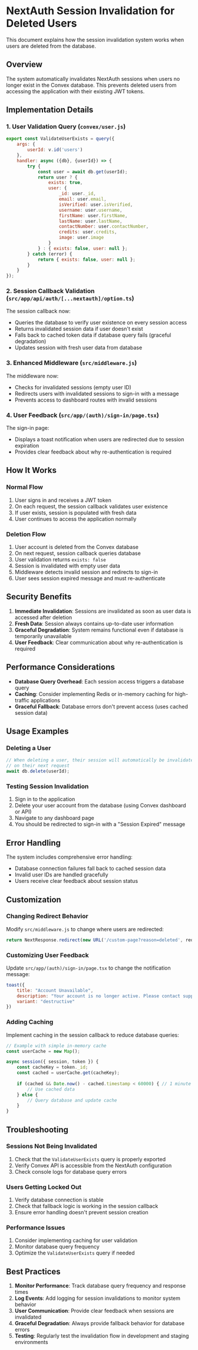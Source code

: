 # NextAuth Session Invalidation for Deleted Users

This document explains how the session invalidation system works when users are deleted from the database.

## Overview

The system automatically invalidates NextAuth sessions when users no longer exist in the Convex database. This prevents deleted users from accessing the application with their existing JWT tokens.

## Implementation Details

### 1. User Validation Query (`convex/user.js`)

```javascript
export const ValidateUserExists = query({
    args: {
        userId: v.id('users')
    },
    handler: async ({db}, {userId}) => {
        try {
            const user = await db.get(userId);
            return user ? {
                exists: true,
                user: {
                    _id: user._id,
                    email: user.email,
                    isVerified: user.isVerified,
                    username: user.username,
                    firstName: user.firstName,
                    lastName: user.lastName,
                    contactNumber: user.contactNumber,
                    credits: user.credits,
                    image: user.image
                }
            } : { exists: false, user: null };
        } catch (error) {
            return { exists: false, user: null };
        }
    }
});
```

### 2. Session Callback Validation (`src/app/api/auth/[...nextauth]/option.ts`)

The session callback now:
- Queries the database to verify user existence on every session access
- Returns invalidated session data if user doesn't exist
- Falls back to cached token data if database query fails (graceful degradation)
- Updates session with fresh user data from database

### 3. Enhanced Middleware (`src/middleware.js`)

The middleware now:
- Checks for invalidated sessions (empty user ID)
- Redirects users with invalidated sessions to sign-in with a message
- Prevents access to dashboard routes with invalid sessions

### 4. User Feedback (`src/app/(auth)/sign-in/page.tsx`)

The sign-in page:
- Displays a toast notification when users are redirected due to session expiration
- Provides clear feedback about why re-authentication is required

## How It Works

### Normal Flow
1. User signs in and receives a JWT token
2. On each request, the session callback validates user existence
3. If user exists, session is populated with fresh data
4. User continues to access the application normally

### Deletion Flow
1. User account is deleted from the Convex database
2. On next request, session callback queries database
3. User validation returns `exists: false`
4. Session is invalidated with empty user data
5. Middleware detects invalid session and redirects to sign-in
6. User sees session expired message and must re-authenticate

## Security Benefits

1. **Immediate Invalidation**: Sessions are invalidated as soon as user data is accessed after deletion
2. **Fresh Data**: Session always contains up-to-date user information
3. **Graceful Degradation**: System remains functional even if database is temporarily unavailable
4. **User Feedback**: Clear communication about why re-authentication is required

## Performance Considerations

- **Database Query Overhead**: Each session access triggers a database query
- **Caching**: Consider implementing Redis or in-memory caching for high-traffic applications
- **Graceful Fallback**: Database errors don't prevent access (uses cached session data)

## Usage Examples

### Deleting a User
```javascript
// When deleting a user, their session will automatically be invalidated
// on their next request
await db.delete(userId);
```

### Testing Session Invalidation
1. Sign in to the application
2. Delete your user account from the database (using Convex dashboard or API)
3. Navigate to any dashboard page
4. You should be redirected to sign-in with a "Session Expired" message

## Error Handling

The system includes comprehensive error handling:
- Database connection failures fall back to cached session data
- Invalid user IDs are handled gracefully
- Users receive clear feedback about session status

## Customization

### Changing Redirect Behavior
Modify `src/middleware.js` to change where users are redirected:

```javascript
return NextResponse.redirect(new URL('/custom-page?reason=deleted', request.url))
```

### Customizing User Feedback
Update `src/app/(auth)/sign-in/page.tsx` to change the notification message:

```javascript
toast({
    title: "Account Unavailable",
    description: "Your account is no longer active. Please contact support.",
    variant: "destructive"
})
```

### Adding Caching
Implement caching in the session callback to reduce database queries:

```javascript
// Example with simple in-memory cache
const userCache = new Map();

async session({ session, token }) {
    const cacheKey = token._id;
    const cached = userCache.get(cacheKey);
    
    if (cached && Date.now() - cached.timestamp < 60000) { // 1 minute cache
        // Use cached data
    } else {
        // Query database and update cache
    }
}
```

## Troubleshooting

### Sessions Not Being Invalidated
1. Check that the `ValidateUserExists` query is properly exported
2. Verify Convex API is accessible from the NextAuth configuration
3. Check console logs for database query errors

### Users Getting Locked Out
1. Verify database connection is stable
2. Check that fallback logic is working in the session callback
3. Ensure error handling doesn't prevent session creation

### Performance Issues
1. Consider implementing caching for user validation
2. Monitor database query frequency
3. Optimize the `ValidateUserExists` query if needed

## Best Practices

1. **Monitor Performance**: Track database query frequency and response times
2. **Log Events**: Add logging for session invalidations to monitor system behavior
3. **User Communication**: Provide clear feedback when sessions are invalidated
4. **Graceful Degradation**: Always provide fallback behavior for database errors
5. **Testing**: Regularly test the invalidation flow in development and staging environments
